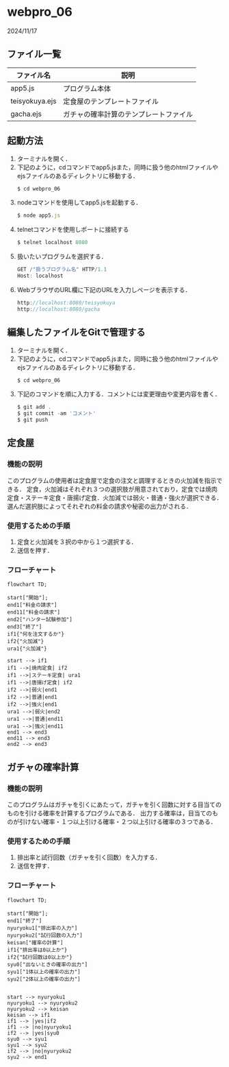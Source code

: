 # webpro_06
2024/11/17

## ファイル一覧
ファイル名 | 説明
-|-
app5.js | プログラム本体
teisyokuya.ejs | 定食屋のテンプレートファイル
gacha.ejs | ガチャの確率計算のテンプレートファイル


## 起動方法
1. ターミナルを開く．
1. 下記のように，cdコマンドでapp5.jsまた，同時に扱う他のhtmlファイルやejsファイルのあるディレクトリに移動する．
    ```javascript
    $ cd webpro_06
    ```
1. nodeコマンドを使用してapp5.jsを起動する．
    ```javascript
    $ node app5.js
    ```
1. telnetコマンドを使用しポートに接続する
    ```javascript
    $ telnet localhost 8080
    ```
1. 扱いたいプログラムを選択する．
    ```javascript
    GET /"扱うプログラム名" HTTP/1.1
    Host: localhost
    ```
1. WebブラウザのURL欄に下記のURLを入力しページを表示する．
    ```javascript
    http://localhost:8080/teisyokuya
    http://localhost:8080/gacha
    ```

## 編集したファイルをGitで管理する
1. ターミナルを開く．
1. 下記のように，cdコマンドでapp5.jsまた，同時に扱う他のhtmlファイルやejsファイルのあるディレクトリに移動する．
    ```javascript
    $ cd webpro_06
    ```
1. 下記のコマンドを順に入力する．コメントには変更理由や変更内容を書く．
    ```javascript
    $ git add .
    $ git commit -am 'コメント'
    $ git push
    ```

## 定食屋

### 機能の説明
このプログラムの使用者は定食屋で定食の注文と調理するときの火加減を指示できる．
定食，火加減はそれぞれ３つの選択肢が用意されており，定食では焼肉定食・ステーキ定食・唐揚げ定食．火加減では弱火・普通・強火が選択できる．
選んだ選択肢によってそれぞれの料金の請求や秘密の出力がされる．

### 使用するための手順
1. 定食と火加減を３択の中から１つ選択する．
2. 送信を押す．

### フローチャート
```mermaid
flowchart TD;

start["開始"];
end1["料金の請求"]
end11["料金の請求"]
end2["ハンター試験参加"]
end3["終了"]
if1{"何を注文するか"}
if2{"火加減"}
ura1{"火加減"}

start --> if1
if1 -->|焼肉定食| if2
if1 -->|ステーキ定食| ura1
if1 -->|唐揚げ定食| if2
if2 -->|弱火|end1
if2 -->|普通|end1
if2 -->|強火|end1
ura1 -->|弱火|end2
ura1 -->|普通|end11
ura1 -->|強火|end11
end1 --> end3
end11 --> end3
end2 --> end3
```
## ガチャの確率計算
### 機能の説明
このプログラムはガチャを引くにあたって，ガチャを引く回数に対する目当てのものを引ける確率を計算するプログラムである．
出力する確率は，目当てのものが引けない確率・１つ以上引ける確率・２つ以上引ける確率の３つである．

### 使用するための手順

1. 排出率と試行回数（ガチャを引く回数）を入力する．
2. 送信を押す．

### フローチャート

```mermaid
flowchart TD;

start["開始"];
end1["終了"]
nyuryoku1["排出率の入力"]
nyuryoku2["試行回数の入力"]
keisan["確率の計算"]
if1{"排出率は0以上か"}
if2{"試行回数は0以上か"}
syu0["出ないときの確率の出力"]
syu1["1体以上の確率の出力"]
syu2["2体以上の確率の出力"]


start --> nyuryoku1
nyuryoku1 --> nyuryoku2
nyuryoku2 --> keisan
keisan --> if1
if1 --> |yes|if2
if1 --> |no|nyuryoku1
if2 --> |yes|syu0 
syu0 --> syu1 
syu1 --> syu2 
if2 --> |no|nyuryoku2
syu2 --> end1
```